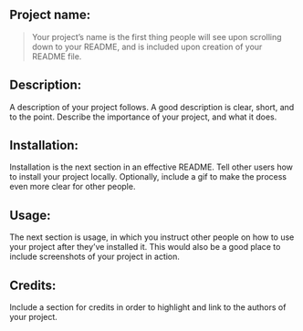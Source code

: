 ## Project name:
> Your project’s name is the first thing people will see upon scrolling down to your README, and is included upon creation of your README file.


## Description:
A description of your project follows. A good description is clear, short, and to the point. Describe the importance of your project, and what it does.


## Installation:
Installation is the next section in an effective README. Tell other users how to install your project locally. Optionally, include a gif to make the process even more clear for other people.


## Usage:
The next section is usage, in which you instruct other people on how to use your project after they’ve installed it. This would also be a good place to include screenshots of your project in action.


## Credits:
Include a section for credits in order to highlight and link to the authors of your project.
